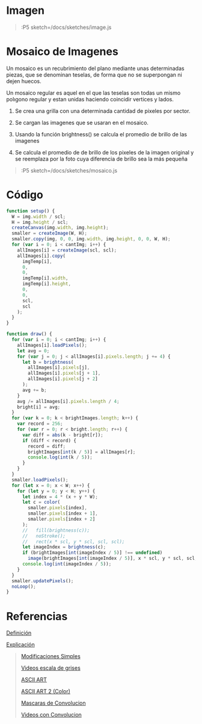# Imagen

> :P5 sketch=/docs/sketches/image.js

# Mosaico de Imagenes

Un mosaico es un recubrimiento del plano mediante unas determinadas piezas, que se denominan teselas, de forma que no se
superpongan ni dejen huecos.

Un mosaico regular es aquel en el que las teselas son todas un mismo polıgono regular y
estan unidas haciendo coincidir vertices y lados.

1. Se crea una grilla con una determinada cantidad de pixeles por sector.

2. Se cargan las imagenes que se usaran en el mosaico.

3. Usando la función brightness() se calcula el promedio de brillo de las imagenes

4. Se calcula el promedio de de brillo de los pixeles de la imagen original y se reemplaza por la foto cuya diferencia de brillo sea la más pequeña

> :P5 sketch=/docs/sketches/mosaico.js

# Código

```js | mosaico.js
function setup() {
  W = img.width / scl;
  H = img.height / scl;
  createCanvas(img.width, img.height);
  smaller = createImage(W, H);
  smaller.copy(img, 0, 0, img.width, img.height, 0, 0, W, H);
  for (var i = 0; i < cantImg; i++) {
    allImages[i] = createImage(scl, scl);
    allImages[i].copy(
      imgTemp[i],
      0,
      0,
      imgTemp[i].width,
      imgTemp[i].height,
      0,
      0,
      scl,
      scl
    );
  }
}

function draw() {
  for (var i = 0; i < cantImg; i++) {
    allImages[i].loadPixels();
    let avg = 0;
    for (var j = 0; j < allImages[i].pixels.length; j += 4) {
      let b = brightness(
        allImages[i].pixels[j],
        allImages[i].pixels[j + 1],
        allImages[i].pixels[j + 2]
      );
      avg += b;
    }
    avg /= allImages[i].pixels.length / 4;
    bright[i] = avg;
  }
  for (var k = 0; k < brightImages.length; k++) {
    var record = 256;
    for (var r = 0; r < bright.length; r++) {
      var diff = abs(k - bright[r]);
      if (diff < record) {
        record = diff;
        brightImages[int(k / 5)] = allImages[r];
        console.log(int(k / 5));
      }
    }
  }
  smaller.loadPixels();
  for (let x = 0; x < W; x++) {
    for (let y = 0; y < H; y++) {
      let index = 4 * (x + y * W);
      let c = color(
        smaller.pixels[index],
        smaller.pixels[index + 1],
        smaller.pixels[index + 2]
      );
      //   fill(brightness(c));
      //   noStroke();
      //   rect(x * scl, y * scl, scl, scl);
      let imageIndex = brightness(c);
      if (brightImages[int(imageIndex / 5)] !== undefined)
        image(brightImages[int(imageIndex / 5)], x * scl, y * scl, scl, scl);
      console.log(int(imageIndex / 5));
    }
  }
  smaller.updatePixels();
  noLoop();
}
```

# Referencias

[Definición](https://www.um.es/c/document_library/get_file?uuid=7ba9e3e0-8820-49d3-86ef-bf17bfe0ea07&groupId=118351#:~:text=Un%20mosaico%20regular%20es%20aqu%C3%A9l,haciendo%20coincidir%20v%C3%A9rtices%20y%20lados.)

[Explicación](https://www.youtube.com/watch?v=nnlAH1zDBDE)

> [Modificaciones Simples](/docs/workshops/ImagingFolder/simpleMods)
>
> [Videos escala de grises](/docs/workshops/ImagingFolder/videosGrises)
>
> [ASCII ART](/docs/workshops/ImagingFolder/ASCIIART)
>
> [ASCII ART 2 (Color)](/docs/workshops/ImagingFolder/ASCIIART2)
>
> [Mascaras de Convolucion](/docs/workshops/ImagingFolder/convolutionMatrix)
>
> [Videos con Convolucion](/docs/workshops/ImagingFolder/videoConvolution)
